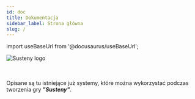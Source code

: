 ```yaml
---
id: doc
title: Dokumentacja
sidebar_label: Strona główna
slug: /
---
```


import useBaseUrl from '@docusaurus/useBaseUrl';

<div style={{textAlign: 'center'}}>
  <img src={useBaseUrl("img/susteny.png")} alt="Susteny logo"/>
</div>
<br></br>

Opisane są tu istniejące już systemy, które można wykorzystać podczas tworzenia gry ***"Susteny"***.